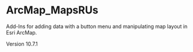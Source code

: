 # ArcMap_MapsRUs
Add-Ins for adding data with a button menu and manipulating map layout in Esri ArcMap.

Version 10.7.1
